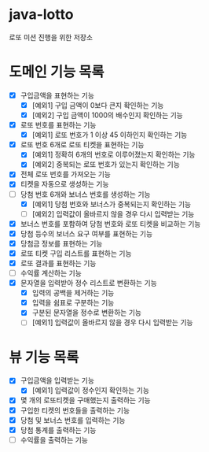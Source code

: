 # java-lotto
로또 미션 진행을 위한 저장소

# 도메인 기능 목록
- [X] 구입금액을 표현하는 기능
    - [X] [예외1] 구입 금액이 0보다 큰지 확인하는 기능
    - [X] [예외2] 구입 금액이 1000의 배수인지 확인하는 기능
- [X] 로또 번호를 표현하는 기능
    - [X] [예외1] 로또 번호가 1 이상 45 이하인지 확인하는 기능
- [X] 로또 번호 6개로 로또 티켓을 표현하는 기능
    - [X] [예외1] 정확히 6개의 번호로 이루어졌는지 확인하는 기능
    - [X] [예외2] 중복되는 로또 번호가 있는지 확인하는 기능
- [X] 전체 로또 번호를 가져오는 기능
- [X] 티켓을 자동으로 생성하는 기능
- [ ] 당첨 번호 6개와 보너스 번호를 생성하는 기능
    - [X] [예외1] 당첨 번호와 보너스가 중복되는지 확인하는 기능
    - [ ] [예외2] 입력값이 올바르지 않을 경우 다시 입력받는 기능
- [X] 보너스 번호를 포함하여 당첨 번호와 로또 티켓을 비교하는 기능
- [X] 당첨 등수의 보너스 요구 여부를 표현하는 기능
- [X] 당첨금 정보를 표현하는 기능
- [X] 로또 티켓 구입 리스트를 표현하는 기능
- [X] 로또 결과를 표현하는 기능
- [ ] 수익률 계산하는 기능
- [X] 문자열을 입력받아 정수 리스트로 변환하는 기능
    - [X] 입력의 공백을 제거하는 기능
    - [X] 입력을 쉼표로 구분하는 기능
    - [X] 구분된 문자열을 정수로 변환하는 기능
    - [ ] [예외1] 입력값이 올바르지 않을 경우 다시 입력받는 기능

# 뷰 기능 목록
- [X] 구입금액을 입력받는 기능
    - [X] [예외1] 입력값이 정수인지 확인하는 기능
- [X] 몇 개의 로또티켓을 구매했는지 출력하는 기능
- [X] 구입한 티켓의 번호들을 출력하는 기능
- [X] 당첨 및 보너스 번호를 입력하는 기능
- [X] 당첨 통계를 출력하는 기능
- [ ] 수익률을 출력하는 기능